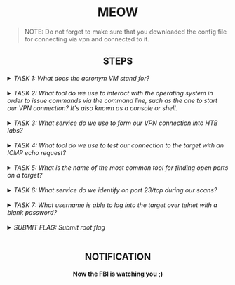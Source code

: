<h1 align="center">MEOW</h1>

> NOTE: Do not forget to make sure that you downloaded the config file for connecting via vpn and connected to it. 

<h2 align="center">STEPS</h2>

<details> 
    <summary>
        <i>TASK 1: What does the acronym VM stand for?</i>
    </summary><br>
    <b>Virtual Machine</b>
</details>
<br>
 
<details> 
    <summary>
        <i>TASK 2: What tool do we use to interact with the operating system in order to issue commands via the command line, such as the one to start our VPN connection? It's also known as a console or shell.</i>
    </summary><br>
    <b>terminal</b>
</details>
<br>
 
<details> 
    <summary>
        <i>TASK 3: What service do we use to form our VPN connection into HTB labs?</i>
    </summary><br>
    <b>openvpn</b>
</details>
<br>
 
<details> 
    <summary>
        <i>TASK 4: What tool do we use to test our connection to the target with an ICMP echo request?</i>
    </summary><br>
    <b>ping</b>
</details>
<br>

<details> 
    <summary>
        <i>TASK 5: What is the name of the most common tool for finding open ports on a target?</i>
    </summary><br>
    <b>nmap</b>
</details>
<br>

<details> 
    <summary>
        <i>TASK 6: What service do we identify on port 23/tcp during our scans?</i>
    </summary><br>
    <b>telnet</b>
</details>
<br>

<details> 
    <summary>
        <i>TASK 7: What username is able to log into the target over telnet with a blank password?</i>
    </summary><br>
    <b>root</b>
</details>
<br>
 
<details> 
    <summary>
        <i>SUBMIT FLAG: Submit root flag</i>
    </summary><br>
    <b>To receive the flag you need to connect via telnet to the IP address that you receive when you spawn the machine.</b>
</details>
<br>


<h2 align="center">NOTIFICATION</h2>
<p align="center"><b>Now the FBI is watching you ;)</b></p>
